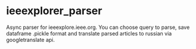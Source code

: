 # ieeexplorer_parser
Async parser for ieeexplore.ieee.org. You can choose query to parse, save dataframe .pickle format and translate parsed articles to russian via googletranslate api.
